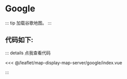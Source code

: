 <script setup>
import Map from './index.vue'
</script>
# Google

::: tip
加载谷歌地图。
:::

<Map />

## 代码如下:

::: details 点我查看代码

<<< @/leaflet/map-display-map-server/google/index.vue

:::

